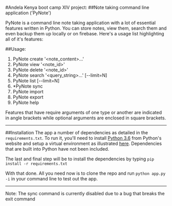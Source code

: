 #Andela Kenya boot camp XIV project:
##Note taking command line application ('PyNote')

PyNote is a command line note taking application with a lot of essential features written in Python.
You can store notes, view them, search them and even backup them up locally or on firebase.
Here's a usage list highlighting all of it's features:

##Usage:
1. PyNote create '<note_content>...'
2. PyNote view '<note_id>'
3. PyNote delete '<note_id>'
4. PyNote search '<query_string>...' [--limit=N]
5. PyNote list [--limit=N]
6. *PyNote sync
7. PyNote import
8. PyNote export
9. PyNote help

Features that have require arguments of one type or another are indicated in angle brackets while optional arguments
are enclosed in square brackets.

--------------------------------------------------------

##Installation
The app a number of dependencies as detailed in the `requirements.txt`. To run it, you'll need to install [Python 3.6](http://python.org) from Python's website and setup a virtual environment as illustrated [here](http://docs.python-guide.org/en/latest/dev/virtualenvs/). Dependencies that are built into Python have not been included.

The last and final step will be to install the dependencies by typing `pip install -r requirements.txt`

With that done. All you need now is to clone the repo and run `python app.py -i` in your command line to test out the app.

--------------------------------------------------------

Note: The sync command is currently disabled due to a bug that breaks the exit command
